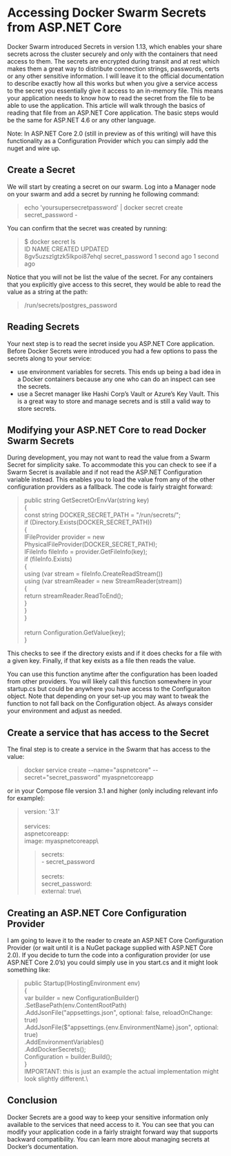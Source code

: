 # Accessing Docker Swarm Secrets from ASP.NET Core

Docker Swarm introduced Secrets in version 1.13, which enables your share secrets across the cluster securely and only with the containers that need access to them. The secrets are encrypted during transit and at rest which makes them a great way to distribute connection strings, passwords, certs or any other sensitive information. I will leave it to the official documentation to describe exactly how all this works but when you give a service access to the secret you essentially give it access to an in-memory file. This means your application needs to know how to read the secret from the file to be able to use the application. This article will walk through the basics of reading that file from an ASP.NET Core application. The basic steps would be the same for ASP.NET 4.6 or any other language.

Note: In ASP.NET Core 2.0 (still in preview as of this writing) will have this functionality as a Configuration Provider which you can simply add the nuget and wire up.

## Create a Secret

We will start by creating a secret on our swarm. Log into a Manager node on your swarm and add a secret by running he following command:

> echo 'yoursupersecretpassword' | docker secret create secret_password -

You can confirm that the secret was created by running:

>$ docker secret ls\
>ID                          NAME                CREATED             UPDATED\
>8gv5uzszlgtzk5lkpoi87ehql   secret_password     1 second ago        1 second ago

Notice that you will not be list the value of the secret. For any containers that you explicitly give access to this secret, they would be able to read the value as a string at the path:

> /run/secrets/postgres_password

## Reading Secrets

Your next step is to read the secret inside you ASP.NET Core application. Before Docker Secrets were introduced you had a few options to pass the secrets along to your service:

- use environment variables for secrets. This ends up being a bad idea in a Docker containers because any one who can do an inspect can see the secrets.
- use a Secret manager like Hashi Corp’s Vault or Azure’s Key Vault. This is a great way to store and manage secrets and is still a valid way to store secrets.

## Modifying your ASP.NET Core to read Docker Swarm Secrets

During development, you may not want to read the value from a Swarm Secret for simplicity sake. To accommodate this you can check to see if a Swarm Secret is available and if not read the ASP.NET Configuration variable instead. This enables you to load the value from any of the other configuration providers as a fallback. The code is fairly straight forward:

> public string GetSecretOrEnvVar(string key)\
> {\
>   const string DOCKER_SECRET_PATH = "/run/secrets/";\
>   if (Directory.Exists(DOCKER_SECRET_PATH))\
>   {\
>     IFileProvider provider = new PhysicalFileProvider(DOCKER_SECRET_PATH);\
>     IFileInfo fileInfo = provider.GetFileInfo(key);\
>     if (fileInfo.Exists)\
>     {\
>       using (var stream = fileInfo.CreateReadStream())\
>       using (var streamReader = new StreamReader(stream))\
>       {\
>         return streamReader.ReadToEnd();\
>      }\
>     }\
>   }\
>   \
>   return Configuration.GetValue<string>(key);\
> }

This checks to see if the directory exists and if it does checks for a file with a given key. Finally, if that key exists as a file then reads the value.

You can use this function anytime after the configuration has been loaded from other providers. You will likely call this function somewhere in your startup.cs but could be anywhere you have access to the Configuraiton object. Note that depending on your set-up you may want to tweak the function to not fall back on the Configuration object. As always consider your environment and adjust as needed.

## Create a service that has access to the Secret

The final step is to create a service in the Swarm that has access to the value:

> docker service  create --name="aspnetcore" --secret="secret_password" myaspnetcoreapp

or in your Compose file version 3.1 and higher (only including relevant info for example):

> version: '3.1'\
> \
> services:\
>   aspnetcoreapp:\
    image: myaspnetcoreapp\
>   > secrets:\
>     - secret_password\
> \
> secrets:\
>   secret_password:\
>     external: true\

## Creating an ASP.NET Core Configuration Provider

I am going to leave it to the reader to create an ASP.NET Core Configuration Provider (or wait until it is a NuGet package supplied with ASP.NET Core 2.0). If you decide to turn the code into a configuration provider (or use ASP.NET Core 2.0’s) you could simply use in you start.cs and it might look something like:

> public Startup(IHostingEnvironment env)\
> {\
>    var builder = new ConfigurationBuilder()\
>        .SetBasePath(env.ContentRootPath)\
>        .AddJsonFile("appsettings.json", optional: false, reloadOnChange: true)\
>        .AddJsonFile($"appsettings.{env.EnvironmentName}.json", optional: true)\
>        .AddEnvironmentVariables()\
>        .AddDockerSecrets();\
>    Configuration = builder.Build();\
> }\
> IMPORTANT: this is just an example the actual implementation might look slightly different.\

## Conclusion

Docker Secrets are a good way to keep your sensitive information only available to the services that need access to it. You can see that you can modify your application code in a fairly straight forward way that supports backward compatibility. You can learn more about managing secrets at Docker’s documentation.
